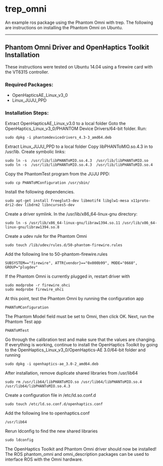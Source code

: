 # trep_omni
An example ros package using the Phantom Omni with trep.  The following are instructions on installing the Phantom Omni on Ubuntu.

***

## Phantom Omni Driver and OpenHaptics Toolkit Installation

These instructions were tested on Ubuntu 14.04 using a firewire card with the VT6315 controller.

### Required Packages:
* OpenHapticsAE\_Linux\_v3\_0
* Linux\_JUJU\_PPD

### Installation Steps:
Extract OpenHapticsAE\_Linux\_v3.0 to a local folder
Goto the OpenHaptics\_Linux\_v3\_0/PHANTOM Device Drivers/64-bit folder. Run:

    sudo dpkg -i phantomdevicedrivers_4.3-3_amd64.deb

Extract Linux\_JUJU\_PPD to a local folder
Copy  libPHANToMIO.so.4.3 in to /usr/lib.
Create symbolic links: 

    sudo ln -s  /usr/lib/libPHANToMIO.so.4.3  /usr/lib/libPHANToMIO.so 
    sudo ln -s  /usr/lib/libPHANToMIO.so.4.3  /usr/lib/libPHANToMIO.so.4

Copy the PhantomTest program from the JUJU PPD:

    sudo cp PHANToMConfiguration /usr/sbin/

Install the following dependencies.

    sudo apt-get install freeglut3-dev libmotif4 libglw1-mesa x11proto-dri2-dev libdrm2 libncurses5-dev

Create a driver symlink. In the /usr/lib/x86_64-linux-gnu directory:

    sudo ln -s /usr/lib/x86_64-linux-gnu/libraw1394.so.11 /usr/lib/x86_64-linux-gnu/libraw1394.so.8

Create a udev rule for the Phantom Omni

    sudo touch /lib/udev/rules.d/50-phantom-firewire.rules

Add the following line to 50-phantom-firewire.rules

    SUBSYSTEM=="firewire", ATTR{vendor}=="0x000b99", MODE="0660", GROUP="plugdev"

If the Phantom Omni is currently plugged in, restart driver with

    sudo modprobe -r firewire_ohci
    sudo modprobe firewire_ohci

At this point, test the Phantom Omni by running the configuration app

    PHANToMConfiguration

The Phantom Model field must be set to Omni, then click OK.  Next, run the Phantom Test app

    PHANToMTest

Go through the calibration test and make sure that the values are changing.  If everything is working, continue to install the OpenHaptics Toolkit by going to the OpenHaptics\_Linux\_v3\_0/OpenHaptics-AE 3.0/64-bit folder and running

    sudo dpkg -i openhaptics-ae_3.0-2_amd64.deb

After installation, remove duplicate shared libraries from /usr/lib64

    sudo rm /usr/lib64/libPHANToMIO.so /usr/lib64/libPHANToMIO.so.4 /usr/lib64/libPHANToMIO.so.4.3

Create a configuration file in /etc/ld.so.conf.d

    sudo touch /etc/ld.so.conf.d/openhaptics.conf

Add the following line to openhaptics.conf

    /usr/lib64

Rerun ldconfig to find the new shared libraries

    sudo ldconfig

The OpenHaptics Toolkit and Phantom Omni driver should now be installed!  The ROS phantom\_omni and omni\_description packages can be used to interface ROS with the Omni hardware.
